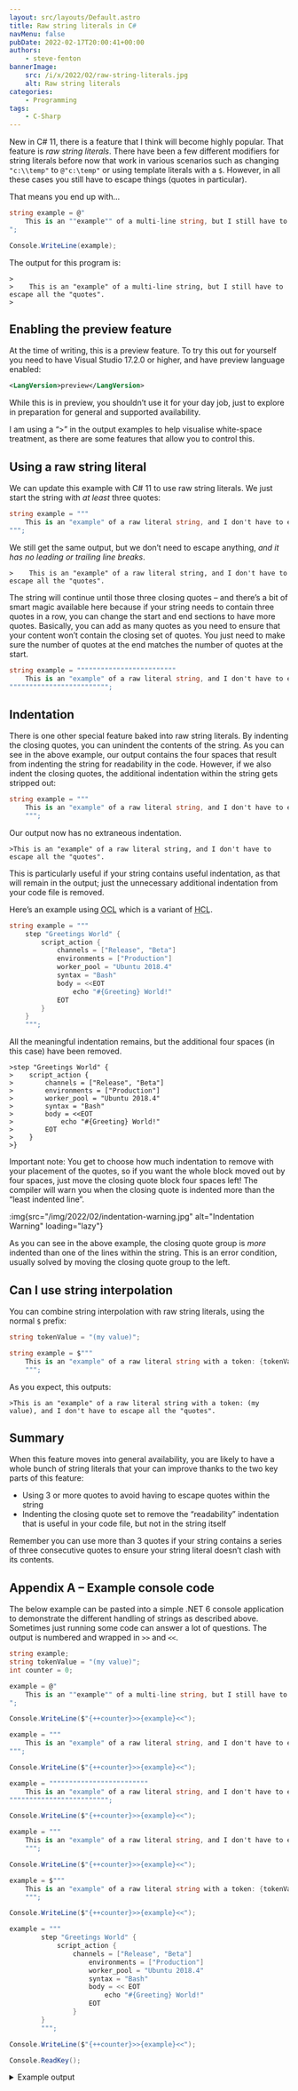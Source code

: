 ```yaml
---
layout: src/layouts/Default.astro
title: Raw string literals in C#
navMenu: false
pubDate: 2022-02-17T20:00:41+00:00
authors:
    - steve-fenton
bannerImage:
    src: /i/x/2022/02/raw-string-literals.jpg
    alt: Raw string literals
categories:
    - Programming
tags:
    - C-Sharp
---
```


New in C# 11, there is a feature that I think will become highly popular. That feature is *raw string literals*. There have been a few different modifiers for string literals before now that work in various scenarios such as changing `"c:\\temp"` to `@"c:\temp"` or using template literals with a `$`. However, in all these cases you still have to escape things (quotes in particular).

That means you end up with…

```csharp
string example = @"
    This is an ""example"" of a multi-line string, but I still have to escape all the ""quotes"".
";

Console.WriteLine(example);
```

The output for this program is:

```
>
>    This is an "example" of a multi-line string, but I still have to escape all the "quotes".
>
```

## Enabling the preview feature

At the time of writing, this is a preview feature. To try this out for yourself you need to have Visual Studio 17.2.0 or higher, and have preview language enabled:

```xml
<LangVersion>preview</LangVersion>
```
While this is in preview, you shouldn’t use it for your day job, just to explore in preparation for general and supported availability.

I am using a “>” in the output examples to help visualise white-space treatment, as there are some features that allow you to control this.

## Using a raw string literal

We can update this example with C# 11 to use raw string literals. We just start the string with *at least* three quotes:

```csharp
string example = """
    This is an "example" of a raw literal string, and I don't have to escape all the "quotes".
""";
```

We still get the same output, but we don’t need to escape anything, *and it has no leading or trailing line breaks*.

```
>    This is an "example" of a raw literal string, and I don't have to escape all the "quotes".
```

The string will continue until those three closing quotes – and there’s a bit of smart magic available here because if your string needs to contain three quotes in a row, you can change the start and end sections to have more quotes. Basically, you can add as many quotes as you need to ensure that your content won’t contain the closing set of quotes. You just need to make sure the number of quotes at the end matches the number of quotes at the start.

```csharp
string example = """""""""""""""""""""""""
    This is an "example" of a raw literal string, and I don't have to escape all the "quotes", even if I have three in a row, such as """.
""""""""""""""""""""""""";
```

## Indentation

There is one other special feature baked into raw string literals. By indenting the closing quotes, you can unindent the contents of the string. As you can see in the above example, our output contains the four spaces that result from indenting the string for readability in the code. However, if we also indent the closing quotes, the additional indentation within the string gets stripped out:

```csharp
string example = """
    This is an "example" of a raw literal string, and I don't have to escape all the "quotes".
    """;
```

Our output now has no extraneous indentation.

```
>This is an "example" of a raw literal string, and I don't have to escape all the "quotes".
```

This is particularly useful if your string contains useful indentation, as that will remain in the output; just the unnecessary additional indentation from your code file is removed.

Here’s an example using <abbr title="Octopus Configuration Language">OCL</abbr> which is a variant of <abbr title="Hashicorp Configuration Language">HCL</abbr>.

```csharp
string example = """
    step "Greetings World" {
        script_action {
            channels = ["Release", "Beta"]
            environments = ["Production"]
            worker_pool = "Ubuntu 2018.4"
            syntax = "Bash"
            body = <<EOT
                echo "#{Greeting} World!"
            EOT
        }
    }
    """;
```

All the meaningful indentation remains, but the additional four spaces (in this case) have been removed.

```
>step "Greetings World" {
>    script_action {
>        channels = ["Release", "Beta"]
>        environments = ["Production"]
>        worker_pool = "Ubuntu 2018.4"
>        syntax = "Bash"
>        body = <<EOT
>            echo "#{Greeting} World!"
>        EOT
>    }
>}
```

Important note: You get to choose how much indentation to remove with your placement of the quotes, so if you want the whole block moved out by four spaces, just move the closing quote block four spaces left! The compiler will warn you when the closing quote is indented more than the “least indented line”.

:img{src="/img/2022/02/indentation-warning.jpg" alt="Indentation Warning" loading="lazy"}

As you can see in the above example, the closing quote group is *more* indented than one of the lines within the string. This is an error condition, usually solved by moving the closing quote group to the left.

## Can I use string interpolation

You can combine string interpolation with raw string literals, using the normal `$` prefix:

```csharp
string tokenValue = "(my value)";

string example = $"""
    This is an "example" of a raw literal string with a token: {tokenValue}, and I don't have to escape all the "quotes".
    """;
```

As you expect, this outputs:

```
>This is an "example" of a raw literal string with a token: (my value), and I don't have to escape all the "quotes".
```

## Summary

When this feature moves into general availability, you are likely to have a whole bunch of string literals that your can improve thanks to the two key parts of this feature:

- Using 3 or more quotes to avoid having to escape quotes within the string
- Indenting the closing quote set to remove the “readability” indentation that is useful in your code file, but not in the string itself

Remember you can use more than 3 quotes if your string contains a series of three consecutive quotes to ensure your string literal doesn’t clash with its contents.

## Appendix A – Example console code

The below example can be pasted into a simple .NET 6 console application to demonstrate the different handling of strings as described above. Sometimes just running some code can answer a lot of questions. The output is numbered and wrapped in `>>` and `<<`.

```csharp
string example;
string tokenValue = "(my value)";
int counter = 0;

example = @"
    This is an ""example"" of a multi-line string, but I still have to escape all the ""quotes"".
";

Console.WriteLine($"{++counter}>>{example}<<");

example = """
    This is an "example" of a raw literal string, and I don't have to escape all the "quotes".
""";

Console.WriteLine($"{++counter}>>{example}<<");

example = """""""""""""""""""""""""
    This is an "example" of a raw literal string, and I don't have to escape all the "quotes", even if I have three in a row, such as """.
""""""""""""""""""""""""";

Console.WriteLine($"{++counter}>>{example}<<");

example = """
    This is an "example" of a raw literal string, and I don't have to escape all the "quotes".
    """;

Console.WriteLine($"{++counter}>>{example}<<");

example = $"""
    This is an "example" of a raw literal string with a token: {tokenValue}, and I don't have to escape all the "quotes".
    """;

Console.WriteLine($"{++counter}>>{example}<<");

example = """
        step "Greetings World" {
            script_action {
                channels = ["Release", "Beta"]
                    environments = ["Production"]
                    worker_pool = "Ubuntu 2018.4"
                    syntax = "Bash"
                    body = << EOT
                        echo "#{Greeting} World!"
                    EOT
                }
        }
        """;

Console.WriteLine($"{++counter}>>{example}<<");

Console.ReadKey();
```

<details>
<summary>Example output</summary>
```
1>>
    This is an "example" of a multi-line string, but I still have to escape all the "quotes".
<<
2>>    This is an "example" of a raw literal string, and I don't have to escape all the "quotes".<<
3>>    This is an "example" of a raw literal string, and I don't have to escape all the "quotes", even if I have three in a row, such as """.<<
4>>This is an "example" of a raw literal string, and I don't have to escape all the "quotes".<<
5>>This is an "example" of a raw literal string with a token: (my value), and I don't have to escape all the "quotes".<<
6>>step "Greetings World" {
    script_action {
        channels = ["Release", "Beta"]
            environments = ["Production"]
            worker_pool = "Ubuntu 2018.4"
            syntax = "Bash"
            body = << EOT
                echo "#{Greeting} World!"
            EOT
        }
}<<
```
</details>